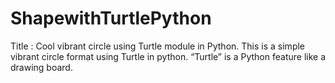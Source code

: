 # ShapewithTurtlePython
Title : Cool vibrant circle using Turtle module in Python.
This is a simple vibrant circle format using Turtle in python. 
“Turtle” is a Python feature like a drawing board.
